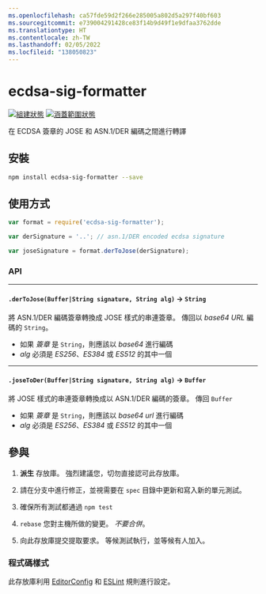 ```yaml
---
ms.openlocfilehash: ca57fde59d2f266e285005a802d5a297f40bf603
ms.sourcegitcommit: e739004291428ce83f14b9d49f1e9dfaa3762dde
ms.translationtype: HT
ms.contentlocale: zh-TW
ms.lasthandoff: 02/05/2022
ms.locfileid: "138050823"
---
```

# <a name="ecdsa-sig-formatter"></a>ecdsa-sig-formatter

[![組建狀態](https://travis-ci.org/Brightspace/node-ecdsa-sig-formatter.svg?branch=master)](https://travis-ci.org/Brightspace/node-ecdsa-sig-formatter) [![涵蓋範圍狀態](https://coveralls.io/repos/Brightspace/node-ecdsa-sig-formatter/badge.svg)](https://coveralls.io/r/Brightspace/node-ecdsa-sig-formatter)

在 ECDSA 簽章的 JOSE 和 ASN.1/DER 編碼之間進行轉譯

## <a name="install"></a>安裝
```sh
npm install ecdsa-sig-formatter --save
```

## <a name="usage"></a>使用方式
```js
var format = require('ecdsa-sig-formatter');

var derSignature = '..'; // asn.1/DER encoded ecdsa signature

var joseSignature = format.derToJose(derSignature);

```

### <a name="api"></a>API

---

#### <a name="dertojosebufferstring-signature-string-alg---string"></a>`.derToJose(Buffer|String signature, String alg)` -> `String`

將 ASN.1/DER 編碼簽章轉換成 JOSE 樣式的串連簽章。
傳回以 _base64 URL_ 編碼的 `String`。

* 如果 _簽章_ 是 `String`，則應該以 _base64_ 進行編碼
* _alg_ 必須是 _ES256_、_ES384_ 或 _ES512_ 的其中一個

---

#### <a name="josetoderbufferstring-signature-string-alg---buffer"></a>`.joseToDer(Buffer|String signature, String alg)` -> `Buffer`

將 JOSE 樣式的串連簽章轉換成以 ASN.1/DER 編碼的簽章。 傳回 `Buffer`

* 如果 _簽章_ 是 `String`，則應該以 _base64 url_ 進行編碼
* _alg_ 必須是 _ES256_、_ES384_ 或 _ES512_ 的其中一個

## <a name="contributing"></a>參與

1. **派生** 存放庫。 強烈建議您，切勿直接認可此存放庫。

2. 請在分支中進行修正，並視需要在 `spec` 目錄中更新和寫入新的單元測試。

3. 確保所有測試都通過 `npm test`

4. `rebase` 您對主機所做的變更。 *不要合併*。

5. 向此存放庫提交提取要求。 等候測試執行，並等候有人加入。

### <a name="code-style"></a>程式碼樣式

此存放庫利用 [EditorConfig][EditorConfig] 和 [ESLint][ESLint] 規則進行設定。

[EditorConfig]: http://editorconfig.org/
[ESLint]: http://eslint.org
